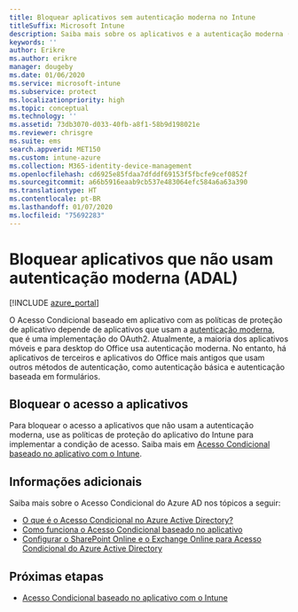 ```yaml
---
title: Bloquear aplicativos sem autenticação moderna no Intune
titleSuffix: Microsoft Intune
description: Saiba mais sobre os aplicativos e a autenticação moderna (ADAL) que usam o Microsoft Intune.
keywords: ''
author: Erikre
ms.author: erikre
manager: dougeby
ms.date: 01/06/2020
ms.service: microsoft-intune
ms.subservice: protect
ms.localizationpriority: high
ms.topic: conceptual
ms.technology: ''
ms.assetid: 73db3070-d033-40fb-a8f1-58b9d198021e
ms.reviewer: chrisgre
ms.suite: ems
search.appverid: MET150
ms.custom: intune-azure
ms.collection: M365-identity-device-management
ms.openlocfilehash: cd6925e85fdaa7dfddf69153f5fbcfe9cef0852f
ms.sourcegitcommit: a66b5916eaab9cb537e483064efc584a6a63a390
ms.translationtype: HT
ms.contentlocale: pt-BR
ms.lasthandoff: 01/07/2020
ms.locfileid: "75692283"
---
```

# <a name="block-apps-that-dont-use-modern-authentication-adal"></a>Bloquear aplicativos que não usam autenticação moderna (ADAL)

[!INCLUDE [azure_portal](../includes/azure_portal.md)]

O Acesso Condicional baseado em aplicativo com as políticas de proteção de aplicativo depende de aplicativos que usam a [autenticação moderna](https://support.office.com/article/Using-Office-365-modern-authentication-with-Office-clients-776c0036-66fd-41cb-8928-5495c0f9168a), que é uma implementação do OAuth2. Atualmente, a maioria dos aplicativos móveis e para desktop do Office usa autenticação moderna. No entanto, há aplicativos de terceiros e aplicativos do Office mais antigos que usam outros métodos de autenticação, como autenticação básica e autenticação baseada em formulários.

## <a name="block-access-to-apps"></a>Bloquear o acesso a aplicativos

Para bloquear o acesso a aplicativos que não usam a autenticação moderna, use as políticas de proteção do aplicativo do Intune para implementar a condição de acesso. Saiba mais em [Acesso Condicional baseado no aplicativo com o Intune](app-based-conditional-access-intune.md).

## <a name="additional-information"></a>Informações adicionais

Saiba mais sobre o Acesso Condicional do Azure AD nos tópicos a seguir:
- [O que é o Acesso Condicional no Azure Active Directory?](https://docs.microsoft.com/azure/active-directory/conditional-access/overview)
- [Como funciona o Acesso Condicional baseado no aplicativo](app-based-conditional-access-intune.md#how-app-based-conditional-access-works)
- [Configurar o SharePoint Online e o Exchange Online para Acesso Condicional do Azure Active Directory](https://docs.microsoft.com/azure/active-directory/conditional-access/conditional-access-for-exo-and-spo)

## <a name="next-steps"></a>Próximas etapas

- [Acesso Condicional baseado no aplicativo com o Intune](app-based-conditional-access-intune.md)
